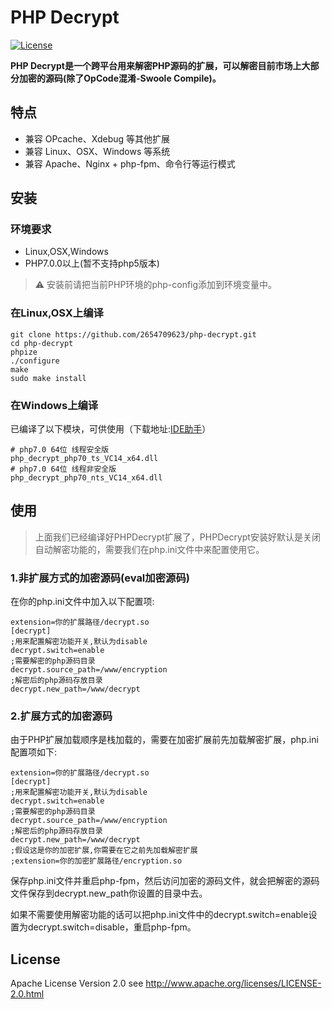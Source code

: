 PHP Decrypt
=======
[![License](https://img.shields.io/badge/license-apache2-blue.svg)](LICENSE)

**PHP Decrypt是一个跨平台用来解密PHP源码的扩展，可以解密目前市场上大部分加密的源码(除了OpCode混淆-Swoole Compile)。**

## 特点

- 兼容 OPcache、Xdebug 等其他扩展
- 兼容 Linux、OSX、Windows 等系统
- 兼容 Apache、Nginx + php-fpm、命令行等运行模式

## 安装

### 环境要求

- Linux,OSX,Windows
- PHP7.0.0以上(暂不支持php5版本)

> ⚠ 安装前请把当前PHP环境的php-config添加到环境变量中。

### 在Linux,OSX上编译

```shell
git clone https://github.com/2654709623/php-decrypt.git
cd php-decrypt
phpize
./configure
make
sudo make install
```

### 在Windows上编译

已编译了以下模块，可供使用（下载地址:[IDE助手](http://47.93.187.229/helper.zip)）

```shell
# php7.0 64位 线程安全版
php_decrypt_php70_ts_VC14_x64.dll
# php7.0 64位 线程非安全版
php_decrypt_php70_nts_VC14_x64.dll
```

## 使用

> 上面我们已经编译好PHPDecrypt扩展了，PHPDecrypt安装好默认是关闭自动解密功能的，需要我们在php.ini文件中来配置使用它。

### 1.非扩展方式的加密源码(eval加密源码)

在你的php.ini文件中加入以下配置项:

```shell
extension=你的扩展路径/decrypt.so
[decrypt]
;用来配置解密功能开关,默认为disable
decrypt.switch=enable
;需要解密的php源码目录
decrypt.source_path=/www/encryption
;解密后的php源码存放目录
decrypt.new_path=/www/decrypt
```

### 2.扩展方式的加密源码

由于PHP扩展加载顺序是栈加载的，需要在加密扩展前先加载解密扩展，php.ini配置项如下:

```shell
extension=你的扩展路径/decrypt.so
[decrypt]
;用来配置解密功能开关,默认为disable
decrypt.switch=enable
;需要解密的php源码目录
decrypt.source_path=/www/encryption
;解密后的php源码存放目录
decrypt.new_path=/www/decrypt
;假设这是你的加密扩展,你需要在它之前先加载解密扩展
;extension=你的加密扩展路径/encryption.so
```
保存php.ini文件并重启php-fpm，然后访问加密的源码文件，就会把解密的源码文件保存到decrypt.new_path你设置的目录中去。

如果不需要使用解密功能的话可以把php.ini文件中的decrypt.switch=enable设置为decrypt.switch=disable，重启php-fpm。

## License

Apache License Version 2.0 see http://www.apache.org/licenses/LICENSE-2.0.html